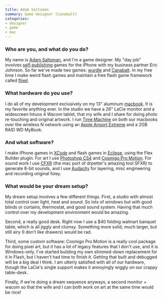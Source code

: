 ```yaml
---
title: Adam Saltsman
summary: Game designer (Canabalt)
categories:
- designer
- game
- mac
---
```


### Who are you, and what do you do?

My name is [Adam Saltsman](http://www.adamatomic.com/ "Adam's website."), and I'm a game designer. My "day job" involves [self-publishing](http://www.semisecretsoftware.com/ "Adam and Eric's game company site.") games for the iPhone with my business partner Eric Johnson. So far we've made two games: [wurdle][wurdle-ios] and [Canabalt][canabalt-ios]. In my free time I make weird flash games and maintain a free flash game framework called [flixel][].

### What hardware do you use?

I do all of my development exclusively on my 13" aluminum [macbook][]. It is my favorite anything ever. In the studio we have a 26" LaCie monitor and a widescreen Intuos 4 Wacom tablet, that my wife and I share for doing photo re-touching and original artwork. I run [Time Machine][time-machine] on both our macbooks over the wireless N network using an [Apple Airport Extreme][airport-extreme] and a 2GB RAID WD MyBook.

### And what software?

I make iPhone games in [XCode][] and flash games in [Eclipse][], using the Flex Builder plugin. For art I use [Photoshop CS4][photoshop] and [Cosmigo Pro Motion][pro-motion]. For sound work I use [CFXR][] (the mac port of drpetter's amazing tool SFXR) to generate 8-bit sounds, and I use [Audacity][] for layering, misc engineering and recording original foley.

### What would be your dream setup?

My dream setup involves a few different things. First, a studio with almost total control over light, heat and sound. So lots of windows but with good blinds or curtains, thermostat, and good sound system. Having that much control over my development environment would be amazing.

Second, a really good desk. Right now I use a $40 folding walmart banquet table, which is all jiggly and clumsy. Something more solid, much larger, but still airy (I don't like drawers) would be rad.

Third, some custom software: Cosmigo Pro Motion is a really cool package for doing pixel art, but it has a lot of legacy features that I don't use, and it is Windows-only. I've started building my own slimmed-down replacement for it in Flash, but I haven't had time to finish it. Getting that built and debugged will be a big deal I think. I am utterly satisfied with all of our hardware, though the LaCie's single support makes it annoyingly wiggly on our crappy table-desk.

Finally, if we're doing a dream sequence anyways, a second monitor + wacom so that the wife and I can both work on art at the same time would be nice!

[airport-extreme]: https://www.apple.com/airport-extreme/ "A wireless access point."
[macbook]: https://en.wikipedia.org/wiki/MacBook "A laptop."
[audacity]: https://sourceforge.net/projects/audacity/ "An open-source, cross-platform audio editor."
[canabalt-ios]: http://www.canabalt.com/ "A side-scrolling parkour game for the iPhone."
[cfxr]: http://thirdcog.eu/apps/cfxr "8-bit sound creation tool, ported to the Mac."
[eclipse]: http://www.eclipse.org/ "A flexible, open-source IDE."
[flixel]: http://flixel.org/ "A games framework written for Actionscript/Flash."
[photoshop]: https://www.adobe.com/products/photoshop.html "A bitmap image editor."
[pro-motion]: https://www.cosmigo.com/promotion/index.php "Drawing and animation software for Windows."
[time-machine]: https://en.wikipedia.org/wiki/Time_Machine_(Mac_OS) "Backup software for the masses, included with Mac OS X 10.5."
[wurdle-ios]: http://wurdlegame.com/ "A word game for the iPhone."
[xcode]: https://en.wikipedia.org/wiki/Xcode "An IDE for Mac developers."

